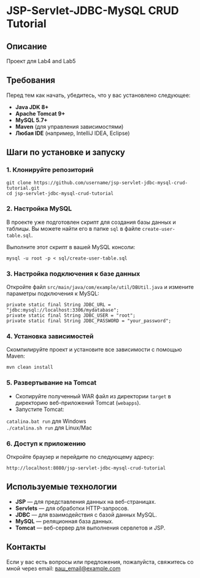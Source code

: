 <h1>JSP-Servlet-JDBC-MySQL CRUD Tutorial</h1>

<h2>Описание</h2>

<p>
Проект для Lab4 and Lab5
</p>

<h2>Требования</h2>

<p>Перед тем как начать, убедитесь, что у вас установлено следующее:</p>
<ul>
    <li><strong>Java JDK 8+</strong></li>
    <li><strong>Apache Tomcat 9+</strong></li>
    <li><strong>MySQL 5.7+</strong></li>
    <li><strong>Maven</strong> (для управления зависимостями)</li>
    <li><strong>Любая IDE</strong> (например, IntelliJ IDEA, Eclipse)</li>
</ul>

<h2>Шаги по установке и запуску</h2>

<h3>1. Клонируйте репозиторий</h3>

<p>
    <code>git clone https://github.com/username/jsp-servlet-jdbc-mysql-crud-tutorial.git</code><br>
    <code>cd jsp-servlet-jdbc-mysql-crud-tutorial</code>
</p>

<h3>2. Настройка MySQL</h3>

<p>В проекте уже подготовлен скрипт для создания базы данных и таблицы. Вы можете найти его в папке <code>sql</code> в файле <code>create-user-table.sql</code>.</p>
<p>Выполните этот скрипт в вашей MySQL консоли:</p>
<p>
    <code>mysql -u root -p < sql/create-user-table.sql</code>
</p>

<h3>3. Настройка подключения к базе данных</h3>

<p>Откройте файл <code>src/main/java/com/example/util/DBUtil.java</code> и измените параметры подключения к MySQL:</p>
<p>
    <code>private static final String JDBC_URL = "jdbc:mysql://localhost:3306/mydatabase";</code><br>
    <code>private static final String JDBC_USER = "root";</code><br>
    <code>private static final String JDBC_PASSWORD = "your_password";</code>
</p>

<h3>4. Установка зависимостей</h3>

<p>Скомпилируйте проект и установите все зависимости с помощью Maven:</p>
<p>
    <code>mvn clean install</code>
</p>

<h3>5. Развертывание на Tomcat</h3>

<ul>
    <li>Скопируйте полученный WAR файл из директории <code>target</code> в директорию веб-приложений Tomcat (<code>webapps</code>).</li>
    <li>Запустите Tomcat:</li>
</ul>
<p>
    <code>catalina.bat run</code> для Windows<br>
    <code>./catalina.sh run</code> для Linux/Mac
</p>

<h3>6. Доступ к приложению</h3>

<p>Откройте браузер и перейдите по следующему адресу:</p>
<p>
    <code>http://localhost:8080/jsp-servlet-jdbc-mysql-crud-tutorial</code>
</p>

<h2>Используемые технологии</h2>

<ul>
    <li><strong>JSP</strong> — для представления данных на веб-страницах.</li>
    <li><strong>Servlets</strong> — для обработки HTTP-запросов.</li>
    <li><strong>JDBC</strong> — для взаимодействия с базой данных MySQL.</li>
    <li><strong>MySQL</strong> — реляционная база данных.</li>
    <li><strong>Tomcat</strong> — веб-сервер для выполнения сервлетов и JSP.</li>
</ul>

<h2>Контакты</h2>

<p>Если у вас есть вопросы или предложения, пожалуйста, свяжитесь со мной через email: <a href="mailto:ваш_email@example.com">ваш_email@example.com</a></p>
